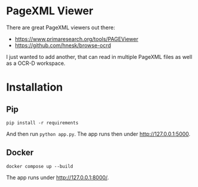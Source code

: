 # PageXML Viewer
There are  great PageXML viewers out there:
- https://www.primaresearch.org/tools/PAGEViewer
- https://github.com/hnesk/browse-ocrd

I just wanted to add another, that can read in multiple PageXML files as well as a OCR-D workspace.


# Installation
## Pip
```commandline
pip install -r requirements
```
And then run `python app.py`. The app runs then under http://127.0.0.1:5000.    

## Docker
```commandline
docker compose up --build
```
The app runs under http://127.0.0.1:8000/.
